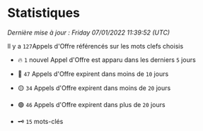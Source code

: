 # Statistiques


_Dernière mise à jour : Friday 07/01/2022 11:39:52 (UTC)_ 

Il y a `127`Appels d'Offre référencés sur les mots clefs choisis

- 🔥 `1` nouvel Appel d'Offre est apparu dans les derniers `5` jours
- 🔴  `47` Appels d'Offre expirent dans moins de `10` jours
- 🟡  `34` Appels d'Offre expirent dans moins de `20` jours
- 🟢  `46` Appels d'Offre expirent dans plus de `20` jours

- 🗝 `15` mots-clés